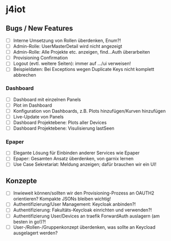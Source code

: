 # j4iot

## Bugs / New Features
- [ ] Interne Umsetzung von Rollen überdenken, Enum?!
- [ ] Admin-Rolle: UserMasterDetail wird nicht angezeigt
- [ ] Admin-Rolle: Alle Projekte etc. anzeigen, find...Auth überarbeiten
- [ ] Provisioning Confirmation
- [ ] Logout (evtl. weitere Seiten): immer auf .../ui verweisen!
- [ ] Beispieldaten: Bei Exceptions wegen Duplicate Keys nicht komplett abbrechen

### Dashboard
- [ ] Dashboard mit einzelnen Panels
- [ ] Plot im Dashboard
- [ ] Konfiguration von Dashboards, z.B. Plots hinzufügen/Kurven hinzufügen
- [ ] Live-Update von Panels
- [ ] Dashboard Projektebene: Plots aller Devices
- [ ] Dashboard Projektebene: Visulisierung lastSeen

### Epaper
- [ ] Elegante Lösung für Einbinden anderer Services wie Epaper
- [ ] Epaper: Gesamten Ansatz überdenken, von garnix lernen
- [ ] Use Case Sekretariat: Meldung anzeigen; dafür brauchen wir ein UI!

## Konzepte
- [ ] Inwieweit können/sollten wir den Provisioning-Prozess an OAUTH2 orientieren?
      Kompakte JSONs bleiben wichtig!
- [ ] Authentifizierung/User Management: Keycloak anbinden?!
- [ ] Authentifizierung: Fakultäts-Keycloak einrichten und verwenden?!
- [ ] Authentifizierung User/Devices an traefik ForwardAuth auslagern (am besten in go!)?!
- [ ] User-/Rollen-/Gruppenkonzept überdenken, was sollte an Keycload ausgelagert werden?
